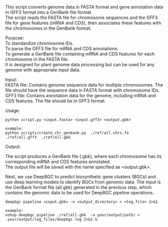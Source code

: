 ## 
This script converts genome data in FASTA format and gene annotation data in GFF3 format into a GenBank file format.   
The script reads the FASTA file for chromosome sequences and the GFF3 file for gene features (mRNA and CDS), then associates these features with the chromosomes in the GenBank format.  

Purpose:  
To standardize chromosome IDs.  
To parse the GFF3 file for mRNA and CDS annotations.  
To generate a GenBank file containing mRNA and CDS features for each chromosome in the FASTA file.  
It is designed for plant genome data processing but can be used for any genome with appropriate input data.  

Input:  
FASTA file: Contains genome sequence data for multiple chromosomes. The file should have the sequence data in FASTA format with chromosome IDs.  
GFF3 file: Contains annotation data for the genome, including mRNA and CDS features. The file should be in GFF3 format.  

Usage:
```
python script.py <input.fasta> <input.gff3> <output.gbk>

example:
python scripts/create_chr_genbank.py  ./ref/all.chrs.fa  ./ref/all.gff3  ./ref/all.gbk
```

Output:  

The script produces a GenBank file (.gbk), where each chromosome has its corresponding mRNA and CDS features annotated.  
The output file will be saved with the name specified as <output.gbk>.  


Next, we use DeepBGC to predict biosynthetic gene clusters (BGCs) and use deep learning models to identify BGCs from genomic data. The input is the GenBank format file (all.gbk) generated in the previous step, which contains the genomic data to be used for DeepBGC pipeline operations.  

```
deepbgc pipeline <input.gbk> -o <output_directory> > <log_file> 2>&1

example:
nohup deepbgc pipeline ./ref/all.gbk  -o your/output/path/ > .your/output/log_files/deepbgc.log 2>&1 &

```









